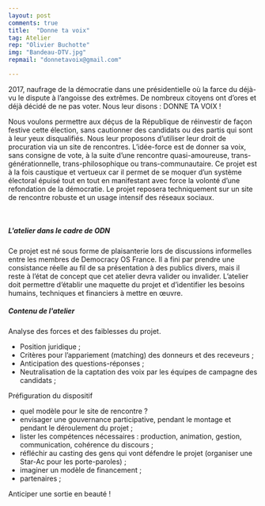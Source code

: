 ```yaml
---
layout: post
comments: true
title:  "Donne ta voix"
tag: Atelier
rep: "Olivier Buchotte"
img: "Bandeau-DTV.jpg"
repmail: "donnetavoix@gmail.com"

---
```


2017, naufrage de la démocratie dans une présidentielle où la farce du déjà-vu le dispute à l’angoisse des extrêmes.
De nombreux citoyens ont d’ores et déjà décidé de ne pas voter.
Nous leur disons : 
DONNE TA VOIX !

Nous voulons permettre aux déçus de la République de réinvestir de façon festive cette élection, sans cautionner des candidats ou des partis qui sont à leur yeux disqualifiés.
Nous leur proposons d’utiliser leur droit de procuration via un site de rencontres. L’idée-force est de donner sa voix, sans consigne de vote, à la suite d’une rencontre quasi-amoureuse, trans-générationnelle, trans-philosophique ou trans-communautaire.
Ce projet est à la fois caustique et vertueux car il permet de se moquer d’un système électoral épuisé tout en tout en manifestant avec force la volonté d’une refondation de la démocratie.
Le projet reposera techniquement sur un site de rencontre robuste et un usage intensif des réseaux sociaux.

<br>

##### L'atelier dans le cadre de ODN

Ce projet est né sous forme de plaisanterie lors de discussions informelles entre les membres de Democracy OS France. Il a fini par prendre une consistance réelle au fil de sa présentation à des publics divers, mais il reste à l’état de concept que cet atelier devra valider ou invalider.
L’atelier doit permettre d’établir une maquette du projet et d’identifier les besoins humains, techniques et financiers à mettre en œuvre.

##### Contenu de l'atelier

Analyse des forces et des faiblesses du projet. 
- Position juridique ;
- Critères pour l’appariement (matching) des donneurs et des receveurs ;
- Anticipation des questions-réponses ;
- Neutralisation de la captation des voix par les équipes de campagne des candidats ;

Préfiguration du dispositif
- quel modèle pour le site de rencontre ?
- envisager une gouvernance participative, pendant le montage et pendant le déroulement du projet ;
- lister les compétences nécessaires : production, animation, gestion, communication, cohérence du discours ;
- réfléchir au casting des gens qui vont défendre le projet (organiser une Star-Ac pour les porte-paroles) ;
- imaginer un modèle de financement ;
- partenaires ;

Anticiper une sortie en beauté !

